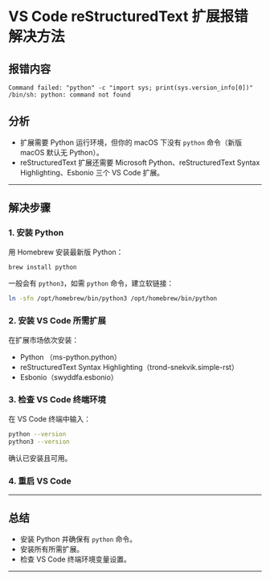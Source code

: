 # VS Code reStructuredText 扩展报错解决方法

## 报错内容

```
Command failed: "python" -c "import sys; print(sys.version_info[0])"
/bin/sh: python: command not found
```

## 分析

- 扩展需要 Python 运行环境，但你的 macOS 下没有 `python` 命令（新版 macOS 默认无 Python）。
- reStructuredText 扩展还需要 Microsoft Python、reStructuredText Syntax Highlighting、Esbonio 三个 VS Code 扩展。

---

## 解决步骤

### 1. 安装 Python

用 Homebrew 安装最新版 Python：

```bash
brew install python
```

一般会有 `python3`，如需 `python` 命令，建立软链接：

```bash
ln -sfn /opt/homebrew/bin/python3 /opt/homebrew/bin/python
```

### 2. 安装 VS Code 所需扩展

在扩展市场依次安装：

- Python （ms-python.python）
- reStructuredText Syntax Highlighting（trond-snekvik.simple-rst）
- Esbonio（swyddfa.esbonio）

### 3. 检查 VS Code 终端环境

在 VS Code 终端中输入：

```bash
python --version
python3 --version
```

确认已安装且可用。

### 4. 重启 VS Code

---

## 总结

- 安装 Python 并确保有 `python` 命令。
- 安装所有所需扩展。
- 检查 VS Code 终端环境变量设置。

---